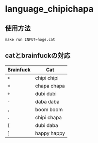 # language_chipichapa

## 使用方法

```
make run INPUT=hoge.cat
```

## catとbrainfuckの対応

| Brainfuck | Cat         |
|-----------|-------------|
| `>`       | chipi chipi |
| `<`       | chapa chapa |
| `+`       | dubi dubi   |
| `-`       | daba daba   |
| `,`       | boom boom   |
| `.`       | chipi chapa |
| `[`       | dubi daba   |
| `]`       | happy happy |
